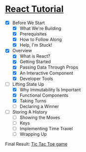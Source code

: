 # [React Tutorial](https://reactjs.org/tutorial/tutorial.html#lifting-state-up)

* [X] Before We Start
    * [X] What We're Building
    * [X] Prerequisites
    * [X] How to Follow Along
    * [X] Help, I'm Stuck!
* [X] Overview
    * [X] What is React?
    * [X] Getting Started
    * [X] Passing Data Through Props
    * [X] An Interactive Component
    * [X] Developer Tools
* [ ] Lifting State Up
    * [X] Why Immutability Is Important
    * [X] Functional Components
    * [X] Taking Turns
    * [ ] Declaring a Winner
* [ ] Storing A History
    * [ ] Showing the Moves
    * [ ] Keys
    * [ ] Implementing Time Travel
    * [ ] Wrapping Up

Final Result: [Tic Tac Toe game](https://codepen.io/gaearon/pen/gWWZgR?editors=0010)